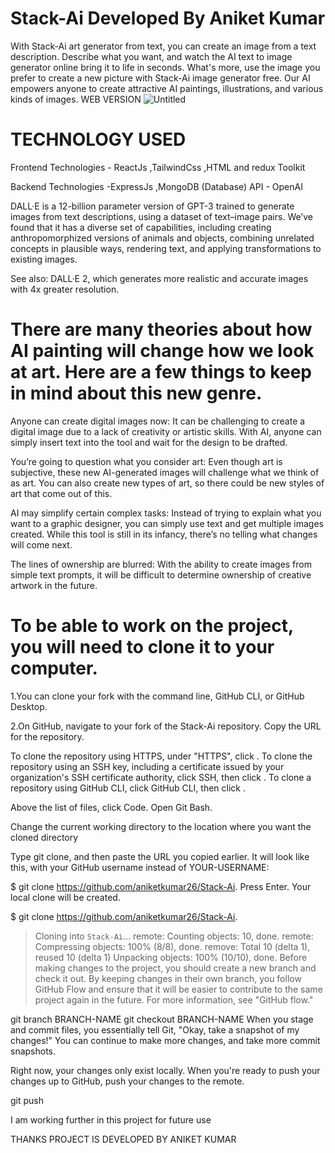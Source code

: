 # Stack-Ai Developed By Aniket Kumar
With Stack-Ai  art generator from text, you can create an image from a text description. Describe what you want, and watch the AI text to image generator online bring it to life in seconds. What's more, use the image you prefer to create a new picture with Stack-Ai image generator free. Our AI empowers anyone to create attractive AI paintings, illustrations, and various kinds of images.
WEB VERSION 
![Untitled](https://user-images.githubusercontent.com/76788555/219976030-1ab06683-ac72-4a89-bcb6-faf40bc290f2.jpg)


# TECHNOLOGY USED 
Frontend Technologies - ReactJs ,TailwindCss ,HTML and redux Toolkit 

Backend Technologies -ExpressJs ,MongoDB (Database)
API - OpenAI

DALL·E is a 12-billion parameter version of GPT-3 trained to generate images from text descriptions, using a dataset of text–image pairs. We’ve found that it has a diverse set of capabilities, including creating anthropomorphized versions of animals and objects, combining unrelated concepts in plausible ways, rendering text, and applying transformations to existing images.

See also: DALL·E 2, which generates more realistic and accurate images with 4x greater resolution.
# There are many theories about how AI painting will change how we look at art. Here are a few things to keep in mind about this new genre.

Anyone can create digital images now: It can be challenging to create a digital image due to a lack of creativity or artistic skills. With AI, anyone can simply insert text into the tool and wait for the design to be drafted.

You’re going to question what you consider art: Even though art is subjective, these new AI-generated images will challenge what we think of as art. You can also create new types of art, so there could be new styles of art that come out of this.

AI may simplify certain complex tasks: Instead of trying to explain what you want to a graphic designer, you can simply use text and get multiple images created. While this tool is still in its infancy, there’s no telling what changes will come next.

The lines of ownership are blurred: With the ability to create images from simple text prompts, it will be difficult to determine ownership of creative artwork in the future.
# To be able to work on the project, you will need to clone it to your computer.

1.You can clone your fork with the command line, GitHub CLI, or GitHub Desktop.

2.On GitHub, navigate to your fork of the Stack-Ai repository.
Copy the URL for the repository.

To clone the repository using HTTPS, under "HTTPS", click .
To clone the repository using an SSH key, including a certificate issued by your organization's SSH certificate authority, click SSH, then click .
To clone a repository using GitHub CLI, click GitHub CLI, then click .


Above the list of files, click  Code.
Open Git Bash.

Change the current working directory to the location where you want the cloned directory

Type git clone, and then paste the URL you copied earlier. It will look like this, with your GitHub username instead of YOUR-USERNAME:

$ git clone https://github.com/aniketkumar26/Stack-Ai.
Press Enter. Your local clone will be created.

$ git clone https://github.com/aniketkumar26/Stack-Ai.
> Cloning into `Stack-Ai`...
> remote: Counting objects: 10, done.
> remote: Compressing objects: 100% (8/8), done.
> remove: Total 10 (delta 1), reused 10 (delta 1)
> Unpacking objects: 100% (10/10), done.
> Before making changes to the project, you should create a new branch and check it out. By keeping changes in their own branch, you follow GitHub Flow and ensure that it will be easier to contribute to the same project again in the future. For more information, see "GitHub flow."

git branch BRANCH-NAME
git checkout BRANCH-NAME 
When you stage and commit files, you essentially tell Git, "Okay, take a snapshot of my changes!" You can continue to make more changes, and take more commit snapshots.

Right now, your changes only exist locally. When you're ready to push your changes up to GitHub, push your changes to the remote.

git push

I am working further in this project for future use 

THANKS PROJECT IS DEVELOPED BY ANIKET KUMAR
